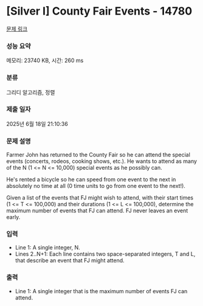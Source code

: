 # [Silver I] County Fair Events - 14780 

[문제 링크](https://www.acmicpc.net/problem/14780) 

### 성능 요약

메모리: 23740 KB, 시간: 260 ms

### 분류

그리디 알고리즘, 정렬

### 제출 일자

2025년 6월 18일 21:10:36

### 문제 설명

<p>Farmer John has returned to the County Fair so he can attend the special events (concerts, rodeos, cooking shows, etc.). He wants to attend as many of the N (1 <= N <= 10,000) special events as he possibly can.</p>

<p>He's rented a bicycle so he can speed from one event to the next in absolutely no time at all (0 time units to go from one event to the next!).</p>

<p>Given a list of the events that FJ might wish to attend, with their start times (1 <= T <= 100,000) and their durations (1 <= L <= 100,000), determine the maximum number of events that FJ can attend. FJ never leaves an event early.</p>

### 입력 

 <ul>
	<li>Line 1: A single integer, N.</li>
	<li>Lines 2..N+1: Each line contains two space-separated integers, T and L, that describe an event that FJ might attend.</li>
</ul>

### 출력 

 <ul>
	<li>Line 1: A single integer that is the maximum number of events FJ can attend.</li>
</ul>

